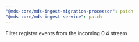 ```yaml
---
"@mds-core/mds-ingest-migration-processor": patch
"@mds-core/mds-ingest-service": patch
---
```


Filter register events from the incoming 0.4 stream
